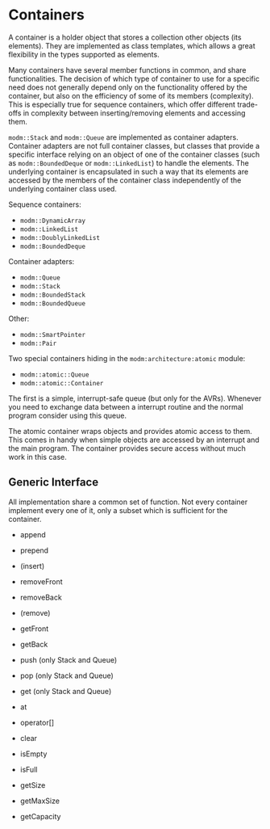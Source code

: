 # Containers

A container is a holder object that stores a collection other objects (its
elements). They are implemented as class templates, which allows a great
flexibility in the types supported as elements.

Many containers have several member functions in common, and share
functionalities. The decision of which type of container to use for a specific
need does not generally depend only on the functionality offered by the
container, but also on the efficiency of some of its members (complexity).
This is especially true for sequence containers, which offer different
trade-offs in complexity between inserting/removing elements and accessing
them.

`modm::Stack` and `modm::Queue` are implemented as container adapters. Container
adapters are not full container classes, but classes that provide a specific
interface relying on an object of one of the container classes (such as
`modm::BoundedDeque` or `modm::LinkedList`) to handle the elements.
The underlying container is encapsulated in such a way that its elements are 
accessed by the members of the container class independently of the underlying
container class used.

Sequence containers:

- `modm::DynamicArray`
- `modm::LinkedList`
- `modm::DoublyLinkedList`
- `modm::BoundedDeque`

Container adapters:

- `modm::Queue`
- `modm::Stack`
- `modm::BoundedStack`
- `modm::BoundedQueue`

Other:

- `modm::SmartPointer`
- `modm::Pair`

Two special containers hiding in the `modm:architecture:atomic` module:

- `modm::atomic::Queue`
- `modm::atomic::Container`

The first is a simple, interrupt-safe queue (but only for the AVRs).
Whenever you need to exchange data between a interrupt routine and the normal
program consider using this queue.

The atomic container wraps objects and provides atomic access to
them. This comes in handy when simple objects are accessed by an interrupt
and the main program. The container provides secure access without much work
in this case.

## Generic Interface

All implementation share a common set of function. Not every container implement
every one of it, only a subset which is sufficient for the container.

- append
- prepend
- (insert)
- removeFront
- removeBack
- (remove)
- getFront
- getBack

- push (only Stack and Queue)
- pop (only Stack and Queue)
- get (only Stack and Queue)

- at
- operator[]

- clear

- isEmpty
- isFull
- getSize
- getMaxSize
- getCapacity